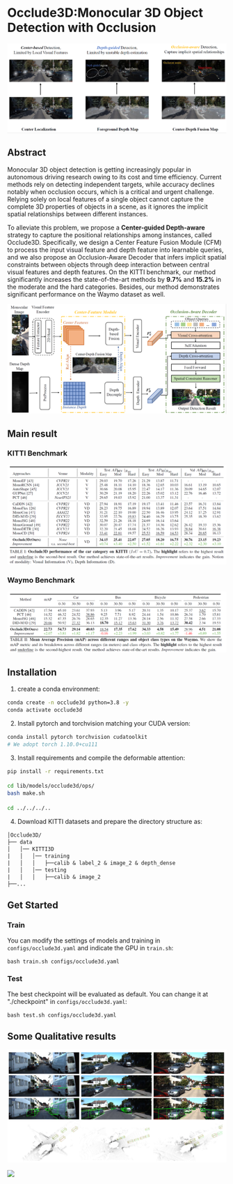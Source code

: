# Occlude3D:Monocular 3D Object Detection with Occlusion

![](./Imgs/Fig1.png)

## Abstract

Monocular 3D object detection is getting increasingly popular in autonomous driving research owing to its cost and time efficiency. Current methods rely on detecting independent targets, while accuracy declines notably when occlusion occurs, which is a critical and urgent challenge. Relying solely on local features of a single object cannot capture the complete 3D properties of objects in a scene, as it ignores the implicit spatial relationships between different instances. 

To alleviate this problem, we propose a **Center-guided Depth-aware** strategy to capture the positional relationships among instances, called Occlude3D.  Specifically, we design a Center Feature Fusion Module (CFM)  to process the input visual feature and depth feature into learnable queries, and we also propose an Occlusion-Aware Decoder that infers implicit spatial constraints between objects through deep interaction between central visual features and depth features. On the KITTI benchmark, our method significantly increases the state-of-the-art methods by **9.7\%** and **15.2\%** in the moderate and the hard categories. Besides, our method demonstrates significant performance on the Waymo dataset as well.

![](./Imgs/Fig2.png)


## Main result
### KITTI Benchmark
![](./Imgs/Fig5.png)

### Waymo Benchmark
![](./Imgs/Fig6.png)

## Installation

1. create a conda environment:

```bash
conda create -n occlude3d python=3.8 -y
conda activate occlude3d
```

2. Install pytorch and torchvision matching your CUDA version:

```bash
conda install pytorch torchvision cudatoolkit
# We adopt torch 1.10.0+cu111
```

3. Install requirements and compile the deformable attention:

```bash
pip install -r requirements.txt

cd lib/models/occlude3d/ops/
bash make.sh

cd ../../../..
```

4. Download KITTI datasets and prepare the directory structure as:

```
│Occlude3D/
├── data
│   │── KITTI3D
|   │   │── training
|   │   │   ├──calib & label_2 & image_2 & depth_dense
|   │   │── testing
|   │   │   ├──calib & image_2
├──...
```



## Get Started

### Train

You can modify the settings of models and training in `configs/occlude3d.yaml` and indicate the GPU in `train.sh`:

    bash train.sh configs/occlude3d.yaml 

### Test

The best checkpoint will be evaluated as default. You can change it at "./checkpoint" in `configs/occlude3d.yaml`:

```
bash test.sh configs/occlude3d.yaml
```



## Some Qualitative results

![](./Imgs/Fig3.png)



![](C:\Users\13908\Desktop\Occulde3D\Imgs\Fig4.png)
